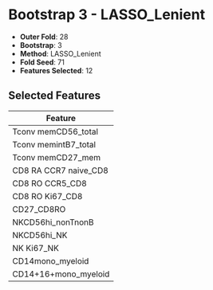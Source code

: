 # Bootstrap 3 - LASSO_Lenient

- **Outer Fold**: 28
- **Bootstrap**: 3
- **Method**: LASSO_Lenient
- **Fold Seed**: 71
- **Features Selected**: 12

## Selected Features

| Feature |
|---------|
| Tconv memCD56_total |
| Tconv memintB7_total |
| Tconv memCD27_mem |
| CD8 RA CCR7 naive_CD8 |
| CD8 RO CCR5_CD8 |
| CD8 RO Ki67_CD8 |
| CD27_CD8RO |
| NKCD56hi_nonTnonB |
| NKCD56hi_NK |
| NK Ki67_NK |
| CD14mono_myeloid |
| CD14+16+mono_myeloid |
